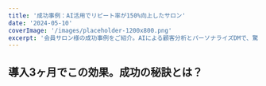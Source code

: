 ```yaml
---
title: '成功事例：AI活用でリピート率が150%向上したサロン'
date: '2024-05-10'
coverImage: '/images/placeholder-1200x800.png'
excerpt: '会員サロン様の成功事例をご紹介。AIによる顧客分析とパーソナライズDMで、驚異的なリピート率向上を実現しました。'
---
```


## 導入3ヶ月でこの効果。成功の秘訣とは？ 